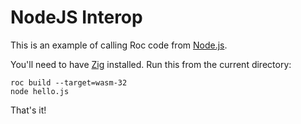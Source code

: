 # NodeJS Interop

This is an example of calling Roc code from [Node.js](https://nodejs.org/en/).

You'll need to have [Zig](https://zig-lang.org) installed. Run this from the current directory:

```
roc build --target=wasm-32
node hello.js
```

That's it!
